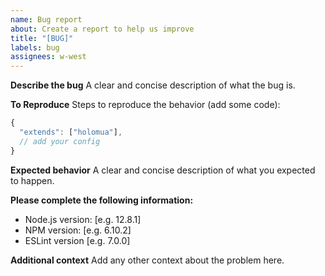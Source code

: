 ```yaml
---
name: Bug report
about: Create a report to help us improve
title: "[BUG]"
labels: bug
assignees: w-west
---
```


**Describe the bug**
A clear and concise description of what the bug is.

**To Reproduce**
Steps to reproduce the behavior (add some code):

```javascript
{
  "extends": ["holomua"],
  // add your config
}
```

**Expected behavior**
A clear and concise description of what you expected to happen.

**Please complete the following information:**

- Node.js version: [e.g. 12.8.1]
- NPM version: [e.g. 6.10.2]
- ESLint version [e.g. 7.0.0]

**Additional context**
Add any other context about the problem here.
